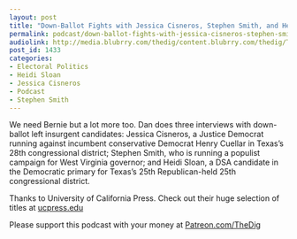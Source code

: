 ```yaml
---
layout: post
title: "Down-Ballot Fights with Jessica Cisneros, Stephen Smith, and Heidi Sloan"
permalink: podcast/down-ballot-fights-with-jessica-cisneros-stephen-smith-and-heidi-sloan
audiolink: http://media.blubrry.com/thedig/content.blubrry.com/thedig/The_Dig-EP_233-LeftRaces.mp3
post_id: 1433
categories: 
- Electoral Politics
- Heidi Sloan
- Jessica Cisneros
- Podcast
- Stephen Smith
---
```


We need Bernie but a lot more too. Dan does three interviews with down-ballot left insurgent candidates: Jessica Cisneros, a Justice Democrat running against incumbent conservative Democrat Henry Cuellar in Texas’s 28th congressional district; Stephen Smith, who is running a populist campaign for West Virginia governor; and Heidi Sloan, a DSA candidate in the Democratic primary for Texas’s 25th Republican-held 25th congressional district.

Thanks to University of California Press. Check out their huge selection of titles at 
[ucpress.edu](http://ucpress.edu)

Please support this podcast with your money at 
[Patreon.com/TheDig](http://Patreon.com/TheDig)